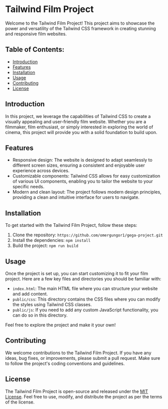 # Tailwind Film Project

Welcome to the Tailwind Film Project! This project aims to showcase the power and versatility of the Tailwind CSS framework in creating stunning and responsive film websites.

## Table of Contents:

- [Introduction](#introduction)
- [Features](#features)
- [Installation](#installation)
- [Usage](#usage)
- [Contributing](#contributing)
- [License](#license)

## Introduction

In this project, we leverage the capabilities of Tailwind CSS to create a visually appealing and user-friendly film website. Whether you are a filmmaker, film enthusiast, or simply interested in exploring the world of cinema, this project will provide you with a solid foundation to build upon.

## Features

- Responsive design: The website is designed to adapt seamlessly to different screen sizes, ensuring a consistent and enjoyable user experience across devices.
- Customizable components: Tailwind CSS allows for easy customization of various UI components, enabling you to tailor the website to your specific needs.
- Modern and clean layout: The project follows modern design principles, providing a clean and intuitive interface for users to navigate.

## Installation

To get started with the Tailwind Film Project, follow these steps:

1. Clone the repository: `https://github.com/omergungor1/gega-project.git`
2. Install the dependencies: `npm install`
3. Build the project: `npm run build`

## Usage

Once the project is set up, you can start customizing it to fit your film project. Here are a few key files and directories you should be familiar with:

- `index.html`: The main HTML file where you can structure your website and add content.
- `public/css`: This directory contains the CSS files where you can modify the styles using Tailwind CSS classes.
- `public/js`: If you need to add any custom JavaScript functionality, you can do so in this directory.

Feel free to explore the project and make it your own!

## Contributing

We welcome contributions to the Tailwind Film Project. If you have any ideas, bug fixes, or improvements, please submit a pull request. Make sure to follow the project's coding conventions and guidelines.

## License

The Tailwind Film Project is open-source and released under the [MIT License](https://opensource.org/licenses/MIT). Feel free to use, modify, and distribute the project as per the terms of the license.
